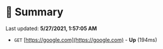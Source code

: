 # 📖 Summary
Last updated: **5/27/2021, 1:57:05 AM**

- `GET` [https://google.com](https://google.com) - **Up** (194ms)
